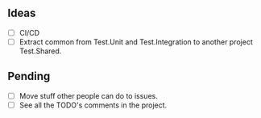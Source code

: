 ## Ideas
- [ ] CI/CD
- [ ] Extract common from Test.Unit and Test.Integration to another project Test.Shared.

## Pending
- [ ] Move stuff other people can do to issues.
- [ ] See all the TODO's comments in the project.

